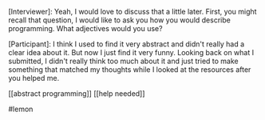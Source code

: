 [Interviewer]: Yeah, I would love to discuss that a little later. First, you might recall that question, I would like to ask you how you would describe programming. What adjectives would you use?

[Participant]: I think I used to find it very abstract and didn't really had a clear idea about it. But now I just find it very funny. Looking back on what I submitted, I didn't really think too much about it and just tried to make something that matched my thoughts while I looked at the resources after you helped me.

[[abstract programming]]
[[help needed]]

#lemon 